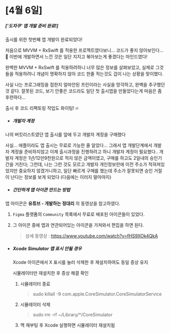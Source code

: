 # [4월 6일]

##### ['도차쿠' 앱 개발 준비 완료!]

출시를 위한 첫번째 앱 개발이 완료되었다!

처음으로 MVVM + RxSwift 를 적용한 프로젝트였다보니... 코드가 좋지 않아보인다...🥲
이번에 개발하면서 느낀 것은 일단 지지고 볶아보는게 좋겠다는 마인드였다!

완벽한 MVVM + RxSwift 를 적용하려하니 너무 많은 정보를 살펴보았고, 
실제로 그것들을 적용하려니 개념이 명확하지 않아 코드 한줄 적는것도 겁이 나는 상황을 맞이했다.

사실 나는 프로그래밍을 접한지 얼마안된 프린이라는 사실을 망각하고, 완벽을 추구했던 것 같다.
잘못된 코드, 보기 안좋은 코드라도 일단 첫 출시앱을 만들었다는게 마음은 좀 후련하다...

출시 후 코드 리팩토링 작업도 화이팅! 🔥

- ##### 개발자 계정

나의 버킷리스트였던 앱 출시를 앞에 두고 개발자 계정을 구매했다

사실... 애플이라도 앱 출시는 무료로 가능한 줄 알았다...
그래서 앱 개발단계에서 개발자 계정을 준비하지않고 이제 출시과정을 진행하려고 하니 개발자 계정이 필요했다..
개발자 계정은 1년/12만9천원으로 적지 않은 금액이였고, 구매를 하고도 2일내의 승인기간을 거친다;
그런데, 나는 그런 것도 모르고 개발자 개인정보란에 이전 주소가 적혀져있었지만 중요하지 않겠거니하고,
일단 빠르게 구매를 했는데 주소가 잘못되면 승인 거절이 난다는 정보를 보게 되었다 (다음에는 이러지 말아야지)

- ##### 간단하게 앱 아이콘 만드는 방법

앱 아이콘은 **유튜브 - 개발하는 정대리** 의 동영상을 참고하였다.

1. `Figma` 플랫폼의 `Community` 목록에서 무료로 배포된 아이콘들이 있었다.

2. 그 아이콘 중에 앱과 연관되어있는 아이콘을 가져와서 편집을 하면 된다.

   > 상세 동영상 : https://www.youtube.com/watch?v=fHS9XOk4QkA

- ##### Xcode Simulator 맵 표시 안될 경우

  Xcode 아이콘에서 X 표시를 눌러 삭제한 후 재설치하여도 동일 증상 유지

  시뮬레이터만 재설치한 후 증상 해결 확인

  1. 시뮬레이터 종료

     > sudo killall -9 com.apple.CoreSimulator.CoreSimulatorService

  2. 시뮬레이터 삭제

     > sudo rm -rf ~/Library/*/CoreSimulator

  3. 맥 재부팅 후 Xcode 실행하면 시뮬레이터 재설치됨
